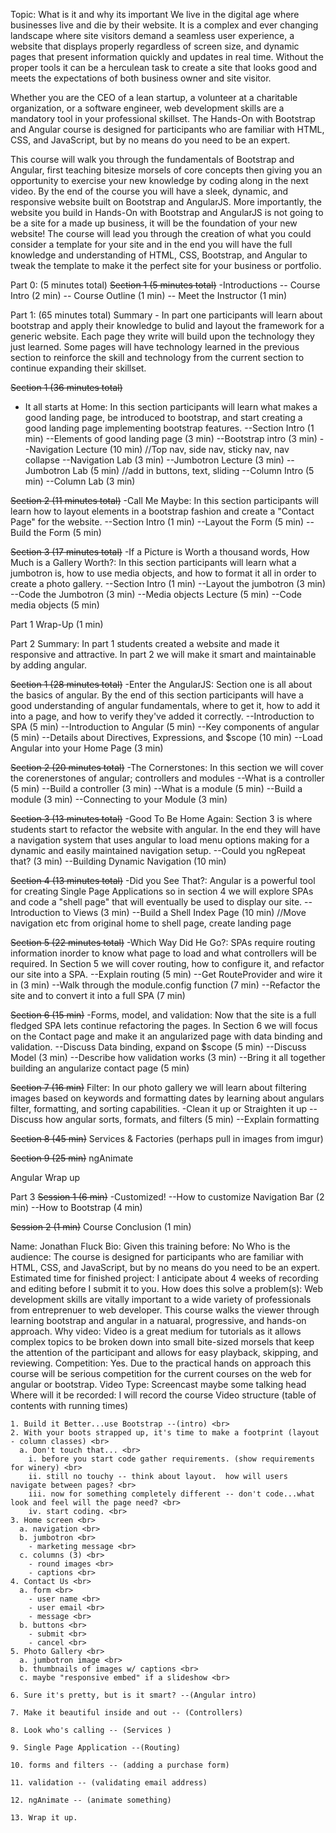 Topic: What is it and why its important
We live in the digital age where businesses live and die by their website.  It is a complex and ever changing landscape where site visitors demand a seamless user experience, a website that displays properly regardless of screen size, and dynamic pages that present information quickly and updates in real time.  Without the proper tools it can be a herculean task to create a site that looks good and meets the expectations of both business owner and site visitor.

Whether you are the CEO of a lean startup, a volunteer at a charitable organization, or a software engineer, web development skills are a mandatory tool in your professional skillset.  The Hands-On with Bootstrap and Angular course is designed for participants who are familiar with HTML, CSS, and JavaScript, but by no means do you need to be an expert.

This course will walk you through the fundamentals of Bootstrap and Angular, first teaching bitesize morsels of core concepts then giving you an opportunity to exercise your new knowledge by coding along in the next video.  By the end of the course you will have a sleek, dynamic, and responsive website built on Bootstrap and AngularJS.  More importantly, the website you build in Hands-On with Bootstrap and AngularJS is not going to be a site for a made up business, it will be the foundation of your new website!  The course will lead you through the creation of what you could consider a template for your site and in the end you will have the full knowledge and understanding of HTML, CSS, Bootstrap, and Angular to tweak the template to make it the perfect site for your business or portfolio. 

Part 0: (5 minutes total)
~~Section 1 (5 minutes total)~~
-Introductions
-- Course Intro (2 min)
-- Course Outline (1 min)
-- Meet the Instructor (1 min)

Part 1: (65 minutes total)
Summary - In part one participants will learn about bootstrap and apply their knowledge to bulid and layout the framework for a generic website.  Each page they write will build upon the technology they just learned.  Some pages will have technology learned in the previous section to reinforce the skill and technology from the current section to  continue expanding their skillset.

~~Section 1 (36 minutes total)~~
- It all starts at Home:  In this section participants will learn what makes a good landing page, be introduced to bootstrap, and start creating a good landing page implementing bootstrap features.
--Section Intro (1 min)
--Elements of good landing page (3 min)
--Bootstrap intro (3 min)
--Navigation Lecture (10 min) //Top nav, side nav, sticky nav, nav collapse
--Navigation Lab (3 min)
--Jumbotron Lecture (3 min)
--Jumbotron Lab (5 min) //add in buttons, text, sliding
--Column Intro (5 min)
--Column Lab (3 min)

~~Section 2 (11 minutes total)~~
-Call Me Maybe: In this section participants will learn how to layout elements in a bootstrap fashion and create a "Contact Page" for the website.
--Section Intro (1 min)
--Layout the Form (5 min)
--Build the Form (5 min)

~~Section 3 (17 minutes total)~~
-If a Picture is Worth a thousand words, How Much is a Gallery Worth?: In this section participants will learn what a jumbotron is, how to use media objects, and how to format it all in order to create a photo gallery.
--Section Intro (1 min)
--Layout the jumbotron (3 min)
--Code the Jumbotron (3 min)
--Media objects Lecture (5 min)
--Code media objects (5 min)

Part 1 Wrap-Up (1 min)

Part 2
Summary: In part 1 students created a website and made it responsive and attractive.  In part 2 we will make it smart and maintainable by adding angular.

~~Section 1 (28 minutes total)~~
-Enter the AngularJS: Section one is all about the basics of angular.  By the end of this section participants will have a good understanding of angular fundamentals, where to get it, how to add it into a page, and how to verify they've added it correctly.
--Introduction to SPA (5 min)
--Introduction to Angular (5 min)
--Key components of angular (5 min)
--Details about Directives, Expressions, and $scope (10 min)
--Load Angular into your Home Page (3 min)

~~Section 2 (20 minutes total)~~
-The Cornerstones: In this section we will cover the corenerstones of angular; controllers and modules
--What is a controller (5 min)
--Build a controller (3 min)
--What is a module (5 min)
--Build a module (3 min)
--Connecting to your Module (3 min)

~~Section 3 (13 minutes total)~~
-Good To Be Home Again: Section 3 is where students start to refactor the website with angular.  In the end they will have a navigation system that uses angular to load menu options making for a dynamic and easily maintained navigation setup.
--Could you ngRepeat that? (3 min)
--Building Dynamic Navigation (10 min)

~~Section 4 (13 minutes total)~~
-Did you See That?: Angular is a powerful tool for creating Single Page Applications so in section 4 we will explore SPAs and code a "shell page" that will eventually be used to display our site.
--Introduction to Views (3 min)
--Build a Shell Index Page (10 min) //Move navigation etc from original home to shell page, create landing page 

~~Section 5 (22 minutes total)~~
-Which Way Did He Go?: SPAs require routing information inorder to know what page to load and what controllers will be required.  In Section 5 we will cover routing, how to configure it, and refactor our site into a SPA.
--Explain routing (5 min)
--Get RouteProvider and wire it in (3 min)
--Walk through the module.config function (7 min)
--Refactor the site and to convert it into a full SPA (7 min)

~~Section 6 (15 min)~~
-Forms, model, and validation: Now that the site is a full fledged SPA lets continue refactoring the pages.  In Section 6 we will focus on the Contact page and make it an angularized page with data binding and validation.
--Discuss Data binding, expand on $scope (5 min)
--Discuss Model (3 min)
--Describe how validation works (3 min)
--Bring it all together building an angularize contact page (5 min)

~~Section 7 (16 min)~~
Filter: In our photo gallery we will learn about filtering images based on keywords and formatting dates by learning about angulars filter, formatting, and sorting capabilities.
-Clean it up or Straighten it up
--Discuss how angular sorts, formats, and filters (5 min)
--Explain formatting

~~Section 8 (45 min)~~
Services & Factories (perhaps pull in images from imgur)

~~Section 9 (25 min)~~
ngAnimate

Angular Wrap up

Part 3
~~Session 1 (6 min)~~
-Customized!
--How to customize Navigation Bar (2 min)
--How to Bootstrap (4 min)

~~Session 2 (1 min)~~
Course Conclusion (1 min)




Name: Jonathan Fluck 
Bio:
Given this training before: No
Who is the audience: The course is designed for participants who are familiar with HTML, CSS, and JavaScript, but by no means do you need to be an expert.
Estimated time for finished project: I anticipate about 4 weeks of recording and editing before I submit it to you.
How does this solve a problem(s): Web development skills are vitally important to a wide variety of professionals from entreprenuer to web developer.  This course walks the viewer through learning bootstrap and angular in a natuaral, progressive, and hands-on approach.
Why video: Video is a great medium for tutorials as it allows complex topics to be broken down into small bite-sized morsels that keep the attention of the participant and allows for easy playback, skipping, and reviewing.
Competition: Yes.  Due to the practical hands on approach this course will be serious competition for the current courses on the web for angular or bootstrap.
Video Type: Screencast maybe some talking head
Where will it be recorded: I will record the course
Video structure (table of contents with running times)

~~~~~~~~~~~~~~~~~~~~~~~~~~~~~~~~~~~~~~~~~~~~~~~~~~~~~~~~~~~~~~~~~~~~~~~~~~~
1. Build it Better...use Bootstrap --(intro) <br>
2. With your boots strapped up, it's time to make a footprint (layout - column classes) <br>
  a. Don't touch that... <br>
    i. before you start code gather requirements. (show requirements for winery) <br>
    ii. still no touchy -- think about layout.  how will users navigate between pages? <br>
    iii. now for something completely different -- don't code...what look and feel will the page need? <br>
    iv. start coding. <br>
3. Home screen <br>
  a. navigation <br>
  b. jumbotron <br>
    - marketing message <br>
  c. columns (3) <br>
    - round images <br>
    - captions <br>
4. Contact Us <br>
  a. form <br>
    - user name <br>
    - user email <br>
    - message <br>
  b. buttons <br>
    - submit <br>
    - cancel <br>
5. Photo Gallery <br>
  a. jumbotron image <br>
  b. thumbnails of images w/ captions <br>
  c. maybe "responsive embed" if a slideshow <br>

6. Sure it's pretty, but is it smart? --(Angular intro)

7. Make it beautiful inside and out -- (Controllers)

8. Look who's calling -- (Services )

9. Single Page Application --(Routing)

10. forms and filters -- (adding a purchase form)

11. validation -- (validating email address)

12. ngAnimate -- (animate something)

13. Wrap it up.
